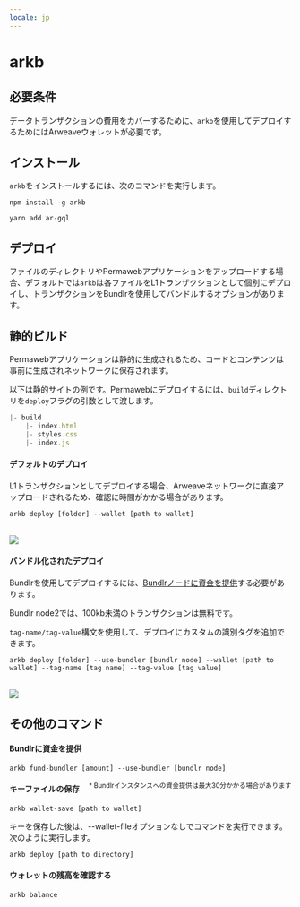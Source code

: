 ```yaml
---
locale: jp
---
```

# arkb

## 必要条件
データトランザクションの費用をカバーするために、`arkb`を使用してデプロイするためにはArweaveウォレットが必要です。

## インストール

`arkb`をインストールするには、次のコマンドを実行します。
<CodeGroup>
 <CodeGroupItem title="NPM">

```console:no-line-numbers
npm install -g arkb
```
 </CodeGroupItem>
 <CodeGroupItem title="YARN">

```console:no-line-numbers
yarn add ar-gql
```
  </CodeGroupItem>
</CodeGroup>

## デプロイ

ファイルのディレクトリやPermawebアプリケーションをアップロードする場合、デフォルトでは`arkb`は各ファイルをL1トランザクションとして個別にデプロイし、トランザクションをBundlrを使用してバンドルするオプションがあります。

## 静的ビルド
Permawebアプリケーションは静的に生成されるため、コードとコンテンツは事前に生成されネットワークに保存されます。

以下は静的サイトの例です。Permawebにデプロイするには、`build`ディレクトリを`deploy`フラグの引数として渡します。

```js
|- build
    |- index.html
    |- styles.css
    |- index.js
```

#### デフォルトのデプロイ

L1トランザクションとしてデプロイする場合、Arweaveネットワークに直接アップロードされるため、確認に時間がかかる場合があります。

```console
arkb deploy [folder] --wallet [path to wallet]
```
<br/>
<img src="https://arweave.net/_itbo7y4H0kDm4mrPViDlc6bt85-0yLU2pO2KoSA0eM" />

#### バンドル化されたデプロイ
Bundlrを使用してデプロイするには、<a href="#fund-bundlr">Bundlrノードに資金を提供</a>する必要があります。

Bundlr node2では、100kb未満のトランザクションは無料です。

`tag-name/tag-value`構文を使用して、デプロイにカスタムの識別タグを追加できます。

```console
arkb deploy [folder] --use-bundler [bundlr node] --wallet [path to wallet] --tag-name [tag name] --tag-value [tag value]
```
<br/>
<img src="https://arweave.net/jXP0mQvLiRaUNYWl1clpB1G2hZeO07i5T5Lzxi3Kesk" />

## その他のコマンド

#### Bundlrに資金を提供

```console
arkb fund-bundler [amount] --use-bundler [bundlr node]
```

<sub style="float:right">\* Bundlrインスタンスへの資金提供は最大30分かかる場合があります</sub>
#### キーファイルの保存

```console
arkb wallet-save [path to wallet]
``` 

キーを保存した後は、--wallet-fileオプションなしでコマンドを実行できます。次のように実行します。

```console
arkb deploy [path to directory]
```

#### ウォレットの残高を確認する
```console
arkb balance
```